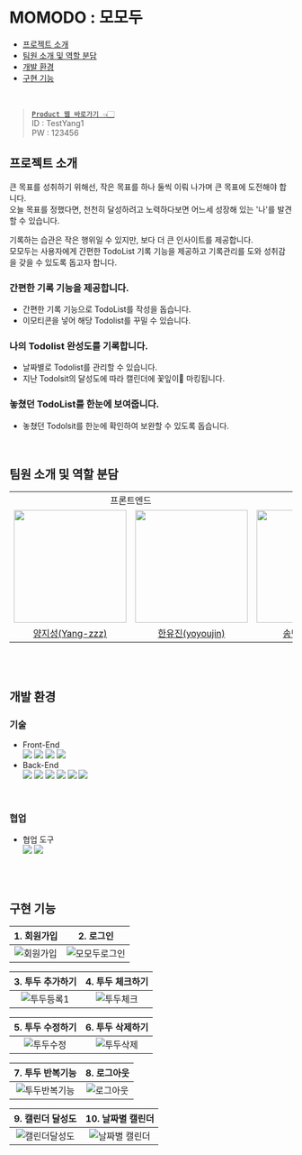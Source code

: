 # MOMODO : 모모두
- [프로젝트 소개](#프로젝트-소개)
- [팀원 소개 및 역할 분담](#팀원-소개-및-역할-분담)
- [개발 환경](#개발-환경)
- [구현 기능](#구현-기능)
<br>

>[`Product 웹 바로가기 👈🏻`](https://momodo.vercel.app/) <br>
>ID : TestYang1    <br>
>PW : 123456  <br>

## 프로젝트 소개
큰 목표를 성취하기 위해선, 작은 목표를 하나 둘씩 이뤄 나가며 큰 목표에 도전해야 합니다.<br>
오늘 목표를 정했다면, 천천히 달성하려고 노력하다보면 어느세 성장해 있는 '나'를 발견할 수 있습니다.<br>

기록하는 습관은 작은 행위일 수 있지만, 보다 더 큰 인사이트를 제공합니다.<br>
모모두는 사용자에게 간편한 TodoList 기록 기능을 제공하고
기록관리를 도와 성취감을 갖을 수 있도록 돕고자 합니다. 

### 간편한 기록 기능을 제공합니다.
- 간편한 기록 기능으로 TodoList를 작성을 돕습니다.
- 이모티콘을 넣어 해당 Todolist를 꾸밀 수 있습니다.

### 나의 Todolist 완성도를 기록합니다.
- 날짜별로 Todolist를 관리할 수 있습니다.
- 지난 Todolsit의 달성도에 따라 캘린더에 꽃잎이🌼 마킹됩니다.

### 놓쳤던 TodoList를 한눈에 보여줍니다.
- 놓쳤던 Todolsit를 한눈에 확인하여 보완할 수 있도록 돕습니다.

<br>

## 팀원 소개 및 역할 분담
<table>
  <tr>
    <td align="center" colspan="2">프론트엔드</td>
    <td align="center" colspan="1">백엔드</td>
  </tr>
  <tr>
    <td>
      <a href="https://github.com/Yang-zzz">
        <img src="https://avatars.githubusercontent.com/u/89332492?v=4" width="200px"/>
      </a>
    </td>
    <td>
      <a href="https://github.com/yoyoujin">
        <img src="https://avatars.githubusercontent.com/u/102464638?v=4" width="200px"/>
      </a>
    </td>
    <td>
      <a href="https://github.com/SBSun">
        <img src="https://avatars.githubusercontent.com/u/46879319?v=4" width="200px"/>
      </a>
    </td>
  </tr>
  <tr>
    <td align="center">
        <a href="https://github.com/Yang-zzz">양지성(Yang-zzz)</a>
    </td>
    <td align="center">
        <a href="https://github.com/yoyoujin">한유진(yoyoujin)</a>
    </td>
    <td align="center">
        <a href="https://github.com/SBSun">송병선(SBSun)</a>
    </td>
  </tr>
</table>
<br>

<br>


## 개발 환경

### 기술

- Front-End
  <br>
  <img src="https://img.shields.io/badge/Next.js-000000?style=flat-square&logo=Next.js&logoColor=white"/>
  <img src="https://img.shields.io/badge/React_Query-FF4154?style=flat-square&logo=React Query&logoColor=white"/>
  <img src="https://img.shields.io/badge/Tailwind CSS-06B6D4?style=flat-square&logo=Tailwind CSS&logoColor=white"/>
  <img src="https://img.shields.io/badge/Jotai-232F3E?style=flat-square&logo=Jotai&logoColor=white"/>
- Back-End
  <br>
  <img src="https://img.shields.io/badge/java-007396?style=flat-square&logo=java&logoColor=white"/>
  <img src="https://img.shields.io/badge/springboot-6DB33F?style=flat-square&logo=springboot&logoColor=white">
  <img src="https://img.shields.io/badge/Spring Data JPA-000000?style=flat-square&logo=SpringDataJPA&logoColor=white">
  <img src="https://img.shields.io/badge/spring batch-6DB33F?style=flat-square&logo=&logoColor=white"/>
  <img src="https://img.shields.io/badge/MySQL-4479A1?style=flat-square&logo=MySQL&logoColor=white"/>
  <img src="https://img.shields.io/badge/Amazon AWS-232F3E?style=flat-square&logo=amazonaws&logoColor=white"/>

<br>

### 협업

- 협업 도구
  <br>
  <img src="https://img.shields.io/badge/FigJam-5B0BB5?style=flat-square&logo=Figma&logoColor=white">
  <img src="https://img.shields.io/badge/Notion-000000?style=flat-square&logo=Notion&logoColor=white">
  
<br>
<br>

## 구현 기능
<div align="center">

|                                                      1. 회원가입                                                       |                                                          2. 로그인                                                          |
| :--------------------------------------------------------------------------------------------------------------------: | :-------------------------------------------------------------------------------------------------------------------------: |
| ![회원가입](https://github.com/momodo-ToDoSupport/.github/assets/102464638/11bc276d-cae4-4659-8a66-fff8a22f0719) | ![모모두로그인](https://github.com/momodo-ToDoSupport/.github/assets/102464638/85537000-6bb2-4fb7-89ad-13c8e1458425) |

|                                                    3. 투두 추가하기                                                     |                                                   4. 투두 체크하기                                                   |
| :---------------------------------------------------------------------------------------------------------------------: | :------------------------------------------------------------------------------------------------------------------: |
| ![투두등록1](https://github.com/momodo-ToDoSupport/.github/assets/102464638/7444360e-b447-401c-b369-d619653c6ae8) | ![투두체크](https://github.com/momodo-ToDoSupport/.github/assets/102464638/e6df98b9-65c3-43cc-9ebc-7e7326344603) |

|                                                   5. 투두 수정하기                                                    |                                                   6. 투두 삭제하기                                                    |
| :-------------------------------------------------------------------------------------------------------------------: | :-------------------------------------------------------------------------------------------------------------------: |
| ![투두수정](https://github.com/momodo-ToDoSupport/.github/assets/102464638/d72023d8-5522-4ee1-8092-ffd087101645) | ![투두삭제](https://github.com/momodo-ToDoSupport/.github/assets/102464638/1b9cebbc-145d-42d0-a526-0d3b10113eb1) |

|                                                       7. 투두 반복기능                                                        |                                                      8. 로그아웃                                                      |
| :---------------------------------------------------------------------------------------------------------------------------: | :-------------------------------------------------------------------------------------------------------------------: |
| ![투두반복기능](https://github.com/momodo-ToDoSupport/.github/assets/102464638/b94f2d4d-c272-415b-aa63-ed6db573acea) | ![로그아웃](https://github.com/momodo-ToDoSupport/.github/assets/102464638/f74070d8-2711-46ef-a1ed-eec0f99da375) |

|                                                        9. 캘린더 달성도                                                        |                                                        10. 날짜별 캘린더                                                        |
| :----------------------------------------------------------------------------------------------------------------------------: | :-----------------------------------------------------------------------------------------------------------------------------: |
| ![캘린더달성도](https://github.com/momodo-ToDoSupport/.github/assets/102464638/b22fffc1-7f1d-44a9-a072-f61ada6d0d34) | ![날짜별 캘린더](https://github.com/momodo-ToDoSupport/.github/assets/102464638/f6348af7-4419-4b09-b2a8-6a228269353c) |
